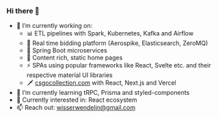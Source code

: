 ### Hi there 👋

- 🔭 I’m currently working on:
    - 📊 ETL pipelines with Spark, Kubernetes, Kafka and Airflow
    - 🔨 Real time bidding platform (Aerospike, Elasticsearch, ZeroMQ)
    - 🍃 Spring Boot microservices
    - 🎨 Content rich, static home pages
    - ⚡ SPAs using popular frameworks like React, Svelte etc. and their respective material UI libraries
    - 🗡️ [csgocollection.com](https://csgocollection.com) with React, Next.js and Vercel
- 🌱 I’m currently learning tRPC, Prisma and styled-components
- 👀 Currently interested in: React ecosystem
- 📫 Reach out: wisserwendelin@gmail.com

